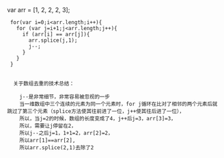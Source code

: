  var arr = [1, 2, 2, 2, 3];
 

     
     for(var i=0;i<arr.length;i++){
       for (var j=i+1;j<arr.length;j++){
         if (arr[i] == arr[j]){
           arr.splice(j,1);
           j--;
         }
       }
     }
      
      
      关于数组去重的技术总结：
        
        j--是非常细节，非常容易被忽视的一步
        当一维数组中三个连续的元素为同一个元素时，for j循环在比对了相邻的两个元素后就跳过了第三个元素（splice方法使其往前进了一位，j++使其往后进了一位），
        所以，当j=2的时候，数组的长度变成了4，j++后j=3，arr[3]=3，
        所以，需要让j停留在2，
        所以j--之后j=1，1+1=2，arr[2]=2，
        所以arr[1]==arr[2],
        所以arr.splice(2,1)去除了2
